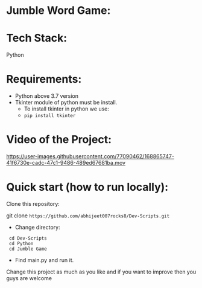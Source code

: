 # Jumble Word Game:
  
# Tech Stack:
  Python
 
# Requirements:
  - Python above 3.7 version
  - Tkinter module of python must be install.
       - To install tkinter in python we use:
       -  ```pip install tkinter ```

# Video of the Project:



https://user-images.githubusercontent.com/77090462/168865747-41f6730e-cadc-47c1-9486-489ed67681ba.mov


# Quick start (how to run locally):

Clone this repository:

git clone ```https://github.com/abhijeet007rocks8/Dev-Scripts.git```
- Change directory:
```
 cd Dev-Scripts
 cd Python
 cd Jumble Game
```
- Find main.py and run it.


Change this project as much as you like and if you want to improve then you guys are welcome
